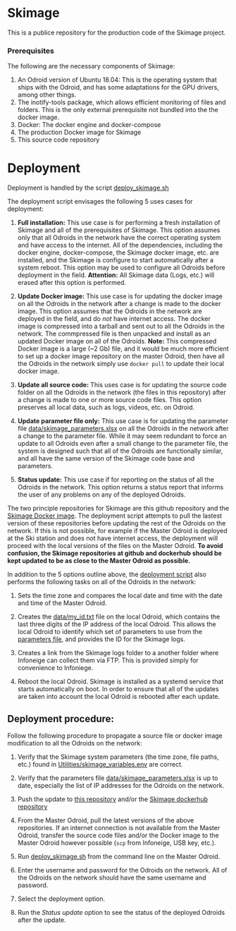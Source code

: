 # Skimage

This is a publice repository for the production code of the Skimage project. 

### Prerequisites
The following are the necessary components of Skimage:

1. An Odroid version of Ubuntu 18.04:
    This is the operating system that ships with the Odroid, and has some adaptations for the GPU drivers, among other things.
2. The inotify-tools package, which allows efficient monitoring of files and folders. This is the only external prerequisite not bundled into the the docker image.
3. Docker: The docker engine and docker-compose
4. The production Docker image for Skimage
5. This source code repository


# Deployment

Deployment is handled by the script [deploy_skimage.sh](deploy_skimage.sh)

The deployment script envisages the following 5 uses cases for deployment:
1. **Full installation:**
   This use case is for performing a fresh installation of Skimage and all of the prerequisites of Skimage. This option assumes only that all Odroids in the network have the correct operating system and have access to the internet. All of the dependencies, including the docker engine, docker-compose, the Skimage docker image, etc. are installed, and the Skimage is configure to start automatically after a system reboot. This option may be used to configure all Odroids before deployment in the field. **Attention:** All Skimage data (Logs, etc.) will erased after this option is performed. 

2. **Update Docker image:**
   This use case is for updating the docker image on all the Odroids in the network after a change is made to the docker image. This option assumes that the Odroids in the network are deployed in the field, and do *not* have internet access. The docker image is compressed into a tarball and sent out to all the Odroids in the network. The commpressed file is then unpacked and install as an updated Docker image on all of the Odroids. **Note:** This compressed Docker image is a large (~2 Gb) file, and it would be much more efficient to set up a docker image repository on the master Odroid, then have all the Odroids in the network simply use ```docker pull``` to update their local docker image. 

3. **Update all source code:**
   This uses case is for updating the source code folder on all the Odroids in the network (the files in this repository) after a change is made to one or more source code files. This option preserves all local data, such as logs, videos, etc. on Odroid.  

4. **Update parameter file only:**
   This use case is for updating the parameter file [data/skimage_parameters.xlsx](data/skimage_parameters.xlsx) on all the Odroids in the network after a change to the parameter file. While it may seem redundant to force an update to all Odroids even after a small change to the parameter file, the system is designed such that all of the Odroids are functionally similar, and all have the same version of the Skimage code base and parameters. 


5. **Status update:**
   This use case if for reporting on the status of all the Odroids in the network. This option returns a status report that informs the user of any problems on any of the deployed Odroids.

The two principle repositories for Skimage are this github repository and the [Skimage Docker image](https://cloud.docker.com/repository/docker/a2ps/skimage). The deployment script attempts to pull the lastest version of these repositories before updating the rest of the Odroids on the network. If this is not possible, for example
if the Master Odroid is deployed at the Ski station and does not have internet access, the deployment will proceed with the local versions of the files on the Master Odroid. **To avoid confusion, the Skimage repositories at github and dockerhub should be kept updated to be as close to the Master Odroid as possible.** 

In addition to the 5 options outline above, the [deployment script](deploy_skimage.sh) also performs the following tasks on all of the Odroids in the network:

1. Sets the time zone and compares the local date and time with the date and time of the Master Odroid.

2. Creates the [data/my_id.txt](data/my_id.txt) file on the local Odroid, which contains the last three digits of the IP address of the local Odroid. This allows the local Odroid to identify which set of parameters to use from the [parameters file](data/skimage_parameters.xlsx), and provides the ID for the Skimage logs.

3. Creates a link from the Skimage logs folder to a another folder where Infoneige can collect them via FTP. This is provided simply for convenience to Infoniege.

4. Reboot the local Odroid. Skimage is installed as a systemd service that starts automatically on boot. In order to ensure that all of the updates are taken into account the local Odroid is rebooted after each update.    

## Deployment procedure:

Follow the following procedure to propagate a source file or docker image modification to all the Odroids on the network: 

1. Verify that the Skimage system parameters (the time zone, file paths, etc.) found in [Utilities/skimage_variables.env](Utilities/skimage_variables.env) are correct.

2. Verify that the parameters file [data/skimage_parameters.xlsx](data/skimage_parameters.xlsx) is up to date, especially the list of IP addresses for the Odroids on the network.
    
3. Push the update to [this repository](https://github.com/A2PhotonicSensors/skimage_edge_production) and/or the [Skimage dockerhub repository](https://cloud.docker.com/repository/docker/a2ps/skimage)

4. From the Master Odroid, pull the latest versions of the above repositories. If an internet connection is not available from the Master Odroid, transfer the source code files and/or the Docker image to the Master Odroid however possible (```scp``` from Infoneige, USB key, etc.).

5. Run [deploy_skimage.sh](deploy_skimage.sh) from the command line on the Master Odroid. 

6. Enter the username and password for the Odroids on the network. All of the Odroids on the network should have the same username and password.

7. Select the deployment option.

8. Run the *Status update* option to see the status of the deployed Odroids after the update. 





